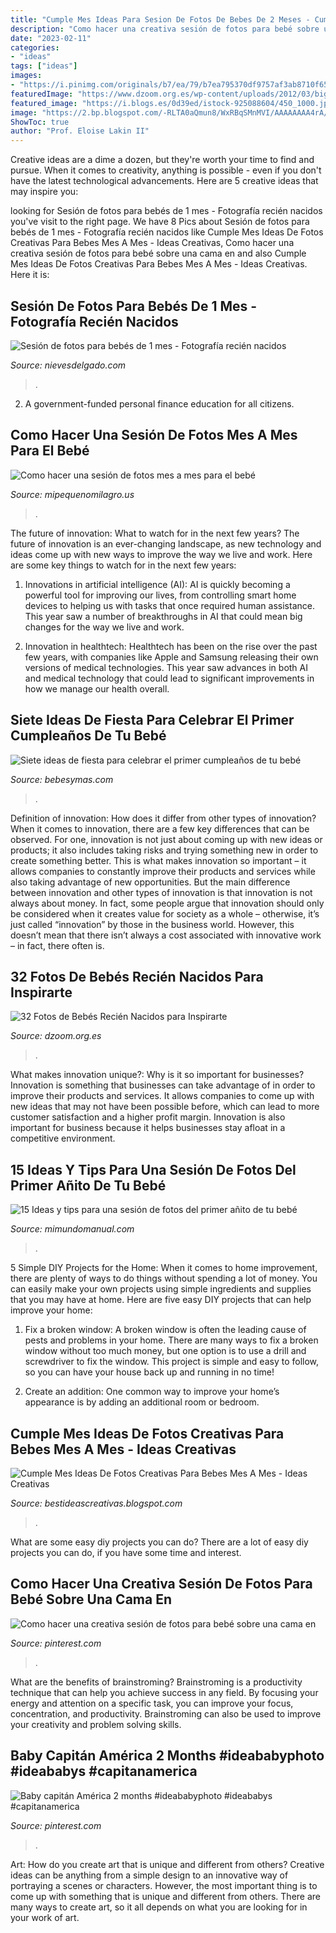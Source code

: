 ```yaml
---
title: "Cumple Mes Ideas Para Sesion De Fotos De Bebes De 2 Meses - Cumple Mes Ideas De Fotos Creativas Para Bebes Mes A Mes"
description: "Como hacer una creativa sesión de fotos para bebé sobre una cama en"
date: "2023-02-11"
categories:
- "ideas"
tags: ["ideas"]
images:
- "https://i.pinimg.com/originals/b7/ea/79/b7ea795370df9757af3ab8710f654562.jpg"
featuredImage: "https://www.dzoom.org.es/wp-content/uploads/2012/03/bigstock-Baby-newborn-portrait-boy-kid-130743746-734x489.jpg"
featured_image: "https://i.blogs.es/0d39ed/istock-925088604/450_1000.jpg"
image: "https://2.bp.blogspot.com/-RLTA0aQmun8/WxRBqSMnMVI/AAAAAAAA4rA/BrKNFLOyrNAczM-o4zrHt4ze1hMkY9iLQCLcBGAs/s1600/ideas-para-tomar-fotos-a-tu-bebe-cumple-mes3.jpg"
ShowToc: true
author: "Prof. Eloise Lakin II"
---
```



Creative ideas are a dime a dozen, but they're worth your time to find and pursue. When it comes to creativity, anything is possible - even if you don't have the latest technological advancements. Here are 5 creative ideas that may inspire you: 

	

		
looking for Sesión de fotos para bebés de 1 mes - Fotografía recién nacidos you've visit to the right page. We have 8 Pics about Sesión de fotos para bebés de 1 mes - Fotografía recién nacidos like Cumple Mes Ideas De Fotos Creativas Para Bebes Mes A Mes - Ideas Creativas, Como hacer una creativa sesión de fotos para bebé sobre una cama en and also Cumple Mes Ideas De Fotos Creativas Para Bebes Mes A Mes - Ideas Creativas. Here it is:
		
    
## Sesión De Fotos Para Bebés De 1 Mes - Fotografía Recién Nacidos

<img loading=lazy src="https://nievesdelgado.com/wp-content/uploads/2019/04/04-2231-post/fotos-para-bebes-de-1-mes-reportajes-fotos-infantiles-1024x683.jpg" onerror="this.onerror=null;this.src='https://tse2.mm.bing.net/th?id=OIP.KVVaF-_c5JzKj2D8vKHO1AHaE8&amp;pid=15.1';" alt="Sesión de fotos para bebés de 1 mes - Fotografía recién nacidos">

_Source: nievesdelgado.com_

>. 

	

2. A government-funded personal finance education for all citizens.

    
## Como Hacer Una Sesión De Fotos Mes A Mes Para El Bebé

<img loading=lazy src="http://www.blogdelfotografo.com/wp-content/uploads/2014/10/Gonzalo-Merat.jpg" onerror="this.onerror=null;this.src='https://tse1.mm.bing.net/th?id=OIP.ffj_5A7y2XJYYPzOeQYItwHaJk&amp;pid=15.1';" alt="Como hacer una sesión de fotos mes a mes para el bebé">

_Source: mipequenomilagro.us_

>. 

	

The future of innovation: What to watch for in the next few years?
The future of innovation is an ever-changing landscape, as new technology and ideas come up with new ways to improve the way we live and work. Here are some key things to watch for in the next few years: 
1. Innovations in artificial intelligence (AI): AI is quickly becoming a powerful tool for improving our lives, from controlling smart home devices to helping us with tasks that once required human assistance. This year saw a number of breakthroughs in AI that could mean big changes for the way we live and work. 

2. Innovation in healthtech: Healthtech has been on the rise over the past few years, with companies like Apple and Samsung releasing their own versions of medical technologies. This year saw advances in both AI and medical technology that could lead to significant improvements in how we manage our health overall. 


    
## Siete Ideas De Fiesta Para Celebrar El Primer Cumpleaños De Tu Bebé

<img loading=lazy src="https://i.blogs.es/0d39ed/istock-925088604/450_1000.jpg" onerror="this.onerror=null;this.src='https://tse2.mm.bing.net/th?id=OIP.b5Le_I6uXmnTPB2Qd1hZVAAAAA&amp;pid=15.1';" alt="Siete ideas de fiesta para celebrar el primer cumpleaños de tu bebé">

_Source: bebesymas.com_

>. 

	

Definition of innovation: How does it differ from other types of innovation?
When it comes to innovation, there are a few key differences that can be observed. For one, innovation is not just about coming up with new ideas or products; it also includes taking risks and trying something new in order to create something better. This is what makes innovation so important – it allows companies to constantly improve their products and services while also taking advantage of new opportunities.
But the main difference between innovation and other types of innovation is that innovation is not always about money. In fact, some people argue that innovation should only be considered when it creates value for society as a whole – otherwise, it’s just called “innovation” by those in the business world. However, this doesn’t mean that there isn’t always a cost associated with innovative work – in fact, there often is.

    
## 32 Fotos De Bebés Recién Nacidos Para Inspirarte

<img loading=lazy src="https://www.dzoom.org.es/wp-content/uploads/2012/03/bigstock-Baby-newborn-portrait-boy-kid-130743746-734x489.jpg" onerror="this.onerror=null;this.src='https://tse2.mm.bing.net/th?id=OIP.uZd5X6lTwSHMa8JBQfY_BgHaE7&amp;pid=15.1';" alt="32 Fotos de Bebés Recién Nacidos para Inspirarte">

_Source: dzoom.org.es_

>. 

	

What makes innovation unique?: Why is it so important for businesses?
Innovation is something that businesses can take advantage of in order to improve their products and services. It allows companies to come up with new ideas that may not have been possible before, which can lead to more customer satisfaction and a higher profit margin. Innovation is also important for business because it helps businesses stay afloat in a competitive environment.

    
## 15 Ideas Y Tips Para Una Sesión De Fotos Del Primer Añito De Tu Bebé

<img loading=lazy src="https://2.bp.blogspot.com/-RLTA0aQmun8/WxRBqSMnMVI/AAAAAAAA4rA/BrKNFLOyrNAczM-o4zrHt4ze1hMkY9iLQCLcBGAs/s1600/ideas-para-tomar-fotos-a-tu-bebe-cumple-mes3.jpg" onerror="this.onerror=null;this.src='https://tse2.mm.bing.net/th?id=OIP.ffMXmIvG4ldKWaFb-5g5tAAAAA&amp;pid=15.1';" alt="15 Ideas y tips para una sesión de fotos del primer añito de tu bebé">

_Source: mimundomanual.com_

>. 

	

5 Simple DIY Projects for the Home:
When it comes to home improvement, there are plenty of ways to do things without spending a lot of money. You can easily make your own projects using simple ingredients and supplies that you may have at home. Here are five easy DIY projects that can help improve your home: 
1. Fix a broken window: A broken window is often the leading cause of pests and problems in your home. There are many ways to fix a broken window without too much money, but one option is to use a drill and screwdriver to fix the window. This project is simple and easy to follow, so you can have your house back up and running in no time!

2. Create an addition: One common way to improve your home’s appearance is by adding an additional room or bedroom.

    
## Cumple Mes Ideas De Fotos Creativas Para Bebes Mes A Mes - Ideas Creativas

<img loading=lazy src="https://lh3.googleusercontent.com/proxy/o87D0FCEQetug3rQpBmlHUp6tbofyg2LmUMQGBwlVIaeLR6IwiQ662a6vmcpY_wl73tmlG1WmVENx5Tyheqv2sObQCUcRfr1KocFVHyFRsVnvTpV0hV0euU8_uNoZH01XjAaLEGIz6Xms8an6i5XuIQy=w1200-h630-p-k-no-nu" onerror="this.onerror=null;this.src='https://tse1.mm.bing.net/th?id=OIP.oOMBc5npqEpEpHUzaYuJiwHaD0&amp;pid=15.1';" alt="Cumple Mes Ideas De Fotos Creativas Para Bebes Mes A Mes - Ideas Creativas">

_Source: bestideascreativas.blogspot.com_

>. 

	

What are some easy diy projects you can do?
There are a lot of easy diy projects you can do, if you have some time and interest.

    
## Como Hacer Una Creativa Sesión De Fotos Para Bebé Sobre Una Cama En

<img loading=lazy src="https://i.pinimg.com/originals/b7/ea/79/b7ea795370df9757af3ab8710f654562.jpg" onerror="this.onerror=null;this.src='https://tse4.mm.bing.net/th?id=OIP.a7WFNCBm_JaoM0mRhzUjoQHaIe&amp;pid=15.1';" alt="Como hacer una creativa sesión de fotos para bebé sobre una cama en">

_Source: pinterest.com_

>. 

	

What are the benefits of brainstroming?
Brainstroming is a productivity technique that can help you achieve success in any field. By focusing your energy and attention on a specific task, you can improve your focus, concentration, and productivity. Brainstroming can also be used to improve your creativity and problem solving skills.

    
## Baby Capitán América 2 Months #ideababyphoto #ideababys #capitanamerica

<img loading=lazy src="https://i.pinimg.com/originals/51/5c/c0/515cc015136c08c4f6d9e104960c4d67.jpg" onerror="this.onerror=null;this.src='https://tse2.mm.bing.net/th?id=OIP.rhWK9oRVIbYJ9lvTiAUzMAHaJ4&amp;pid=15.1';" alt="Baby capitán América 2 months #ideababyphoto #ideababys #capitanamerica">

_Source: pinterest.com_

>. 

	

Art: How do you create art that is unique and different from others?
Creative ideas can be anything from a simple design to an innovative way of portraying a scenes or characters. However, the most important thing is to come up with something that is unique and different from others. There are many ways to create art, so it all depends on what you are looking for in your work of art.

